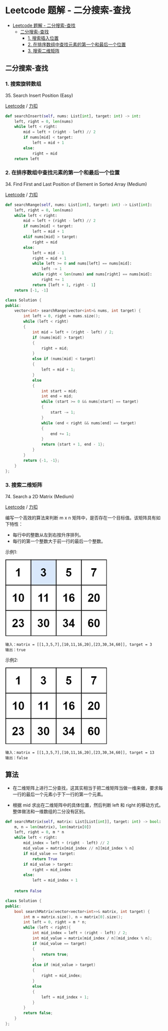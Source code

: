 # Leetcode 题解 - 二分搜索-查找
<!-- GFM-TOC -->
* [Leetcode 题解 - 二分搜索-查找](#leetcode-题解---二分搜索-查找)
  * [二分搜索-查找](#二分搜索-查找)
    * [1. 搜索插入位置](#1-搜索插入位置)
    * [2. 在排序数组中查找元素的第一个和最后一个位置](#2-在排序数组中查找元素的第一个和最后一个位置)
    * [3. 搜索二维矩阵](#3-搜索二维矩阵)
<!-- GFM-TOC -->

## 二分搜索-查找

### 1. 搜索旋转数组

35\. Search Insert Position (Easy)

[Leetcode](https://leetcode.com/problems/search-insert-position/) / [力扣](https://leetcode-cn.com/problems/search-insert-position/)

```python
def searchInsert(self, nums: List[int], target: int) -> int:
    left, right = 0, len(nums)
    while left < right:
        mid = left + (right - left) // 2
        if nums[mid] < target:
            left = mid + 1
        else:
            right = mid
    return left
```

### 2. 在排序数组中查找元素的第一个和最后一个位置

34\. Find First and Last Position of Element in Sorted Array (Medium)

[Leetcode](https://leetcode.com/problems/find-first-and-last-position-of-element-in-sorted-array/) / [力扣](https://leetcode-cn.com/problems/find-first-and-last-position-of-element-in-sorted-array/)

```python
def searchRange(self, nums: List[int], target: int) -> List[int]:
    left, right = 0, len(nums)
    while left < right:
        mid = left + (right - left) // 2
        if nums[mid] < target:
            left = mid + 1
        elif nums[mid] > target:
            right = mid
        else:
            left = mid - 1
            right = mid + 1
            while left >= 0 and nums[left] == nums[mid]:
                left -= 1
            while right < len(nums) and nums[right] == nums[mid]:
                right += 1
            return [left + 1, right - 1]
    return [-1, -1]
```

```c++
class Solution {
public:
    vector<int> searchRange(vector<int>& nums, int target) {
        int left = 0, right = nums.size();
        while (left < right)
        {
            int mid = left + (right - left) / 2;
            if (nums[mid] > target)
            {
                right = mid; 
            }
            else if (nums[mid] < target)
            {
                left = mid + 1;
            }
            else
            {
                int start = mid;
                int end = mid;
                while (start >= 0 && nums[start] == target)
                {
                    start -= 1;
                }
                while (end < right && nums[end] == target)
                {
                    end += 1;
                }
                return {start + 1, end - 1};
            }
        }
        return {-1, -1};
    }
};
```

### 3. 搜索二维矩阵

74\. Search a 2D Matrix (Medium)

[Leetcode](https://leetcode.com/problems/search-a-2d-matrix/) / [力扣](https://leetcode-cn.com/problems/search-a-2d-matrix/)

编写一个高效的算法来判断 m x n 矩阵中，是否存在一个目标值。该矩阵具有如下特性：

* 每行中的整数从左到右按升序排列。
* 每行的第一个整数大于前一行的最后一个整数。

示例1:

![](../pics/mat.jpeg)

```
输入：matrix = [[1,3,5,7],[10,11,16,20],[23,30,34,60]], target = 3
输出：true
```

示例2:

![](../pics/mat3.jpeg)

```
输入：matrix = [[1,3,5,7],[10,11,16,20],[23,30,34,60]], target = 13
输出：false
```

## 算法

* 在二维矩阵上进行二分查找，这其实相当于把二维矩阵当做一维来做，要求每一行的最后一个元素小于下一行的第一个元素。

* 根据 mid 求出在二维矩阵中的具体位置，然后判断 left 和 right 的移动方式。整体做法和一维数组的二分没有区别。

```python
def searchMatrix(self, matrix: List[List[int]], target: int) -> bool:
    m, n = len(matrix), len(matrix[0])
    left, right = 0, m * n
    while left < right:
        mid_index = left + (right - left) // 2
        mid_value = matrix[mid_index // n][mid_index % n]
        if mid_value == target:
            return True
        if mid_value > target:
            right = mid_index 
        else:
            left = mid_index + 1
    
    return False
```

```c++
class Solution {
public:
    bool searchMatrix(vector<vector<int>>& matrix, int target) {
        int m = matrix.size(), n = matrix[0].size();
        int left = 0, right = m * n;
        while (left < right){
            int mid_index = left + (right - left) / 2;
            int mid_value = matrix[mid_index / n][mid_index % n];
            if (mid_value == target)
            {
                return true;
            } 
            else if (mid_value > target)
            {
                right = mid_index;
            } 
            else 
            {
                left = mid_index + 1;
            }
        }
        return false;
    }
};
```
